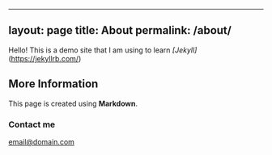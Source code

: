 
---
layout: page
title: About
permalink: /about/
---

Hello! This is a demo site that I am using to learn *[Jekyll]* (https://jekyllrb.com/)

## More Information

This page is created using **Markdown**.

### Contact me

[email@domain.com](mailto:email@domain.com)
